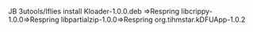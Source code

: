JB 3utools/Iflies
install Kloader-1.0.0.deb =>Respring
libcrippy-1.0.0=>Respring
libpartialzip-1.0.0=>Respring
org.tihmstar.kDFUApp-1.0.2
